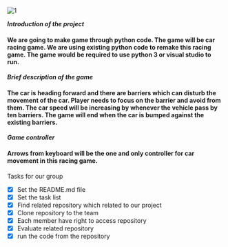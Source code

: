 ![1](https://user-images.githubusercontent.com/46737258/56450828-70639f80-6363-11e9-8d7a-7c621d951b8d.jpg)

***Introduction of the project***

#### We are going to make game through python code. The game will be car racing game. We are using existing python code to remake this racing game. The game would be required to use python 3 or visual studio to run.

***Brief description of the game***

#### The car is heading forward and there are barriers which can disturb the movement of the car. Player needs to focus on the barrier and avoid from them. The car speed will be increasing by whenever the vehicle pass by ten barriers. The game will end when the car is bumped against the existing barriers.

***Game controller***

#### Arrows from keyboard will be the one and only controller for car movement in this racing game. 

Tasks for our group
- [x] Set the README.md file
- [x] Set the task list
- [x] Find related repository which related to our project
- [x] Clone repository to the team
- [x] Each member have right to access repository
- [x] Evaluate related repository
- [x] run the code from the repository
